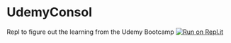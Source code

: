 # UdemyConsol
Repl to figure out the learning from the Udemy Bootcamp
[![Run on Repl.it](https://repl.it/badge/github/sabrodigan/UdemyConsol)](https://repl.it/github/sabrodigan/UdemyConsol)

